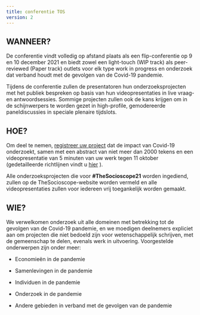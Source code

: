 ```yaml
---
title: conferentie TOS
version: 2
---
```


## WANNEER?

De conferentie vindt volledig op afstand plaats als een flip-conferentie op 9 en 10 december 2021 en biedt zowel een light-touch (WIP track) als peer-reviewed (Paper track) outlets voor elk type work in progress en onderzoek dat verband houdt met de gevolgen van de Covid-19 pandemie.

Tijdens de conferentie zullen de presentatoren hun onderzoeksprojecten met het publiek bespreken op basis van hun videopresentaties in live vraag-en antwoordsessies. Sommige projecten zullen ook de kans krijgen om in de schijnwerpers te worden gezet in high-profile, gemodereerde paneldiscussies in speciale plenaire tijdslots.

## HOE?

Om deel te nemen, [registreer uw project](https://TheSocioscope.org/register) dat de impact van Covid-19 onderzoekt, samen met een abstract van niet meer dan 2000 tekens en een videopresentatie van 5 minuten van uw werk tegen 11 oktober (gedetailleerde richtlijnen vindt u [hier](/conference/video_guidance) ).

Alle onderzoeksprojecten die voor **\#TheSocioscope21** worden ingediend, zullen op de TheSocioscope-website worden vermeld en alle videopresentaties zullen voor iedereen vrij toegankelijk worden gemaakt.

## WIE?

We verwelkomen onderzoek uit alle domeinen met betrekking tot de gevolgen van de Covid-19 pandemie, en we moedigen deelnemers expliciet aan om projecten die niet bedoeld zijn voor wetenschappelijk schrijven, met de gemeenschap te delen, evenals werk in uitvoering. Voorgestelde onderwerpen zijn onder meer:

- Economieën in de pandemie

- Samenlevingen in de pandemie

- Individuen in de pandemie

- Onderzoek in de pandemie

- Andere gebieden in verband met de gevolgen van de pandemie

<!-- -->
